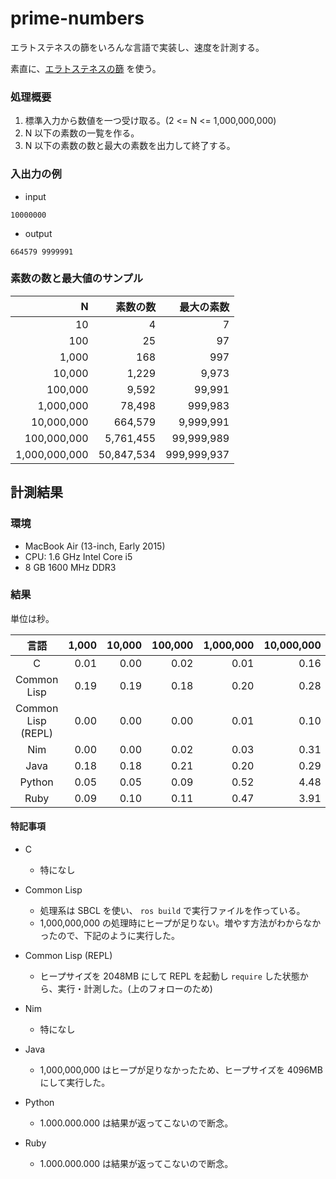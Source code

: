 # prime-numbers

エラトステネスの篩をいろんな言語で実装し、速度を計測する。

素直に、[エラトステネスの篩](https://ja.wikipedia.org/wiki/%E3%82%A8%E3%83%A9%E3%83%88%E3%82%B9%E3%83%86%E3%83%8D%E3%82%B9%E3%81%AE%E7%AF%A9) を使う。

### 処理概要

1. 標準入力から数値を一つ受け取る。(2 <= N <= 1,000,000,000)
2. N 以下の素数の一覧を作る。
3. N 以下の素数の数と最大の素数を出力して終了する。

### 入出力の例

- input

```
10000000
```

- output

```
664579 9999991
```

### 素数の数と最大値のサンプル

|             N |   素数の数 |  最大の素数 |
|--------------:|-----------:|------------:|
|            10 |          4 |           7 |
|           100 |         25 |          97 |
|         1,000 |        168 |         997 |
|        10,000 |      1,229 |       9,973 |
|       100,000 |      9,592 |      99,991 |
|     1,000,000 |     78,498 |     999,983 |
|    10,000,000 |    664,579 |   9,999,991 |
|   100,000,000 |  5,761,455 |  99,999,989 |
| 1,000,000,000 | 50,847,534 | 999,999,937 |


## 計測結果

### 環境

- MacBook Air (13-inch, Early 2015)
- CPU: 1.6 GHz Intel Core i5
- 8 GB 1600 MHz DDR3

### 結果

単位は秒。

| 言語               | 1,000 | 10,000 | 100,000 | 1,000,000 | 10,000,000 | 100,000,000 | 1,000,000,000 |
|:------------------:|------:|-------:|--------:|----------:|-----------:|------------:|--------------:|
| C                  |  0.01 |   0.00 |    0.02 |      0.01 |       0.16 |        1.45 |         15.87 |
| Common Lisp        |  0.19 |   0.19 |    0.18 |      0.20 |       0.28 |        1.46 |         --.-- |
| Common Lisp (REPL) |  0.00 |   0.00 |    0.00 |      0.01 |       0.10 |        1.04 |         17.25 |
| Nim                |  0.00 |   0.00 |    0.02 |      0.03 |       0.31 |        3.86 |         41.60 |
| Java               |  0.18 |   0.18 |    0.21 |      0.20 |       0.29 |        2.41 |         42.62 |
| Python             |  0.05 |   0.05 |    0.09 |      0.52 |       4.48 |       59.01 |         --.-- |
| Ruby               |  0.09 |   0.10 |    0.11 |      0.47 |       3.91 |       44.06 |         --.-- |

#### 特記事項

- C

  - 特になし

- Common Lisp

  - 処理系は SBCL を使い、 `ros build` で実行ファイルを作っている。
  - 1,000,000,000 の処理時にヒープが足りない。増やす方法がわからなかったので、下記のように実行した。

- Common Lisp (REPL)

  - ヒープサイズを 2048MB にして REPL を起動し `require` した状態から、実行・計測した。(上のフォローのため)
- Nim

  - 特になし

- Java

  - 1,000,000,000 はヒープが足りなかったため、ヒープサイズを 4096MB にして実行した。

- Python

  - 1.000.000.000 は結果が返ってこないので断念。

- Ruby

  - 1.000.000.000 は結果が返ってこないので断念。

